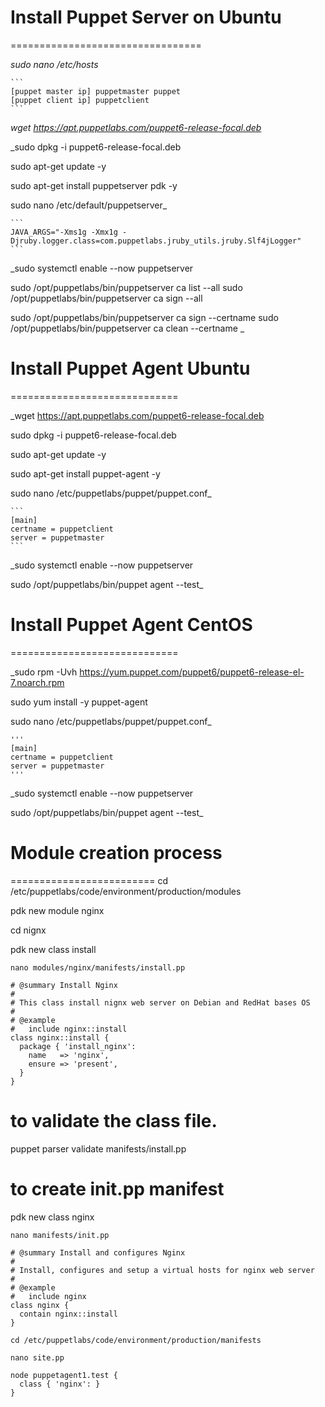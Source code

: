 # Install Puppet Server on Ubuntu
=================================

  _sudo nano /etc/hosts_

    ```
    [puppet master ip] puppetmaster puppet
    [puppet client ip] puppetclient
    ```

  _wget https://apt.puppetlabs.com/puppet6-release-focal.deb_

  _sudo dpkg -i puppet6-release-focal.deb

  sudo apt-get update -y

  sudo apt-get install puppetserver pdk -y

  sudo nano /etc/default/puppetserver_

    ```
    JAVA_ARGS="-Xms1g -Xmx1g -Djruby.logger.class=com.puppetlabs.jruby_utils.jruby.Slf4jLogger"
    ```

  _sudo systemctl enable --now puppetserver

  sudo /opt/puppetlabs/bin/puppetserver ca list --all
  sudo /opt/puppetlabs/bin/puppetserver ca sign --all

  sudo /opt/puppetlabs/bin/puppetserver ca sign --certname <Agent Name>
  sudo /opt/puppetlabs/bin/puppetserver ca clean --certname <Agent Name>_

# Install Puppet Agent Ubuntu
=============================

  _wget https://apt.puppetlabs.com/puppet6-release-focal.deb

  sudo dpkg -i puppet6-release-focal.deb

  sudo apt-get update -y

  sudo apt-get install puppet-agent -y

  sudo nano /etc/puppetlabs/puppet/puppet.conf_

    ```
    [main]
    certname = puppetclient
    server = puppetmaster
    ```

  _sudo systemctl enable --now puppetserver

  sudo /opt/puppetlabs/bin/puppet agent --test_


# Install Puppet Agent CentOS
=============================

  _sudo rpm -Uvh https://yum.puppet.com/puppet6/puppet6-release-el-7.noarch.rpm

  sudo yum install -y puppet-agent

  sudo nano /etc/puppetlabs/puppet/puppet.conf_

    '''
    [main]
    certname = puppetclient
    server = puppetmaster
    '''
  
  _sudo systemctl enable --now puppetserver

  sudo /opt/puppetlabs/bin/puppet agent --test_

# Module creation process
=========================
cd /etc/puppetlabs/code/environment/production/modules

pdk new module nginx

cd nignx

pdk new class install

`nano modules/nginx/manifests/install.pp`

```
# @summary Install Nginx
#
# This class install nignx web server on Debian and RedHat bases OS
#
# @example
#   include nginx::install
class nginx::install {
  package { 'install_nginx':
    name   => 'nginx',
    ensure => 'present',
  }
}
```

# to validate the class file.
puppet parser validate manifests/install.pp

# to create init.pp manifest
pdk new class nginx

`nano manifests/init.pp`

```
# @summary Install and configures Nginx
#
# Install, configures and setup a virtual hosts for nginx web server
#
# @example
#   include nginx
class nginx {
  contain nginx::install
}
```

`cd /etc/puppetlabs/code/environment/production/manifests`

`nano site.pp`

```
node puppetagent1.test {
  class { 'nginx': }
}
```

